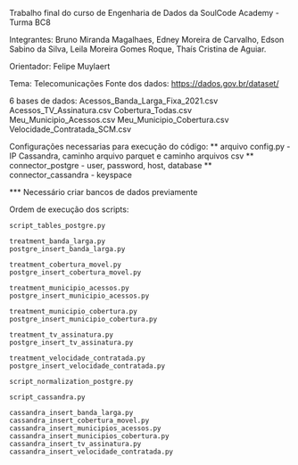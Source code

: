 Trabalho final do curso de Engenharia de Dados da SoulCode Academy - Turma BC8

Integrantes: Bruno Miranda Magalhaes,
             Edney Moreira de Carvalho,
             Edson Sabino da Silva,
             Leila Moreira Gomes Roque,
             Thaís Cristina de Aguiar.

Orientador: Felipe Muylaert

Tema:
Telecomunicações
Fonte dos dados: https://dados.gov.br/dataset/ 

6 bases de dados: Acessos_Banda_Larga_Fixa_2021.csv
                  Acessos_TV_Assinatura.csv
                  Cobertura_Todas.csv
                  Meu_Municipio_Acessos.csv
                  Meu_Municipio_Cobertura.csv
                  Velocidade_Contratada_SCM.csv

Configurações necessarias para execução do código:
    ** arquivo config.py - IP Cassandra, caminho arquivo parquet e caminho arquivos csv
    ** connector_postgre - user, password, host, database
    ** connector_cassandra - keyspace

*** Necessário criar bancos de dados previamente

Ordem de execução dos scripts:

    script_tables_postgre.py

    treatment_banda_larga.py
    postgre_insert_banda_larga.py

    treatment_cobertura_movel.py
    postgre_insert_cobertura_movel.py

    treatment_municipio_acessos.py
    postgre_insert_municipio_acessos.py

    treatment_municipio_cobertura.py
    postgre_insert_municipio_cobertura.py

    treatment_tv_assinatura.py
    postgre_insert_tv_assinatura.py

    treatment_velocidade_contratada.py
    postgre_insert_velocidade_contratada.py

    script_normalization_postgre.py

    script_cassandra.py
    
    cassandra_insert_banda_larga.py
    cassandra_insert_cobertura_movel.py
    cassandra_insert_municipios_acessos.py
    cassandra_insert_municipios_cobertura.py
    cassandra_insert_tv_assinatura.py
    cassandra_insert_velocidade_contratada.py                            

